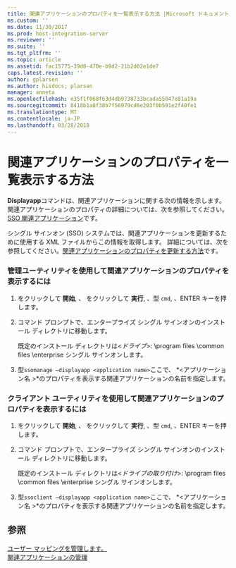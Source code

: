 ```yaml
---
title: 関連アプリケーションのプロパティを一覧表示する方法 |Microsoft ドキュメント
ms.custom: ''
ms.date: 11/30/2017
ms.prod: host-integration-server
ms.reviewer: ''
ms.suite: ''
ms.tgt_pltfrm: ''
ms.topic: article
ms.assetid: fac15775-39d0-470e-b9d2-21b2d02e1de7
caps.latest.revision: ''
author: gplarsen
ms.author: hisdocs; plarsen
manager: anneta
ms.openlocfilehash: e35f1f068f63d4db9738733bcada55047e81a19a
ms.sourcegitcommit: 8418b1a8f38b7f56979cd6e203f0b591e2f40fe1
ms.translationtype: MT
ms.contentlocale: ja-JP
ms.lasthandoff: 03/28/2018
---
```

# <a name="how-to-list-the-properties-of-an-affiliate-application"></a>関連アプリケーションのプロパティを一覧表示する方法
**Displayapp**コマンドは、関連アプリケーションに関する次の情報を示します。 関連アプリケーションのプロパティの詳細については、次を参照してください。 [SSO 関連アプリケーション](../esso/sso-affiliate-applications.md)です。  
  
 シングル サインオン (SSO) システムでは、関連アプリケーションを更新するために使用する XML ファイルからこの情報を取得します。 詳細については、次を参照してください。[関連アプリケーションのプロパティを更新する方法](../esso/how-to-update-the-properties-of-an-affiliate-application.md)です。  
  
### <a name="to-display-the-properties-of-an-affiliate-application-using-the-administration-utility"></a>管理ユーティリティを使用して関連アプリケーションのプロパティを表示するには  
  
1.  をクリックして **開始**, 、 をクリックして **実行**, 、型 `cmd`, 、ENTER キーを押します。  
  
2.  コマンド プロンプトで、エンタープライズ シングル サインオンのインストール ディレクトリに移動します。  
  
     既定のインストール ディレクトリは\<*ドライブ*>: \program files \common files \enterprise シングル サインオンします。  
  
3.  型`ssomanage –displayapp <application name>`ここで、 *\<アプリケーション名 >*のプロパティを表示する関連アプリケーションの名前を指定します。  
  
### <a name="to-display-the-properties-of-an-affiliate-application-using-the-client-utility"></a>クライアント ユーティリティを使用して関連アプリケーションのプロパティを表示するには  
  
1.  をクリックして **開始**, 、 をクリックして **実行**, 、型 `cmd`, 、ENTER キーを押します。  
  
2.  コマンド プロンプトで、エンタープライズ シングル サインオンのインストール ディレクトリに移動します。  
  
     既定のインストール ディレクトリは\<*ドライブの取り付け*>: \program files \common files \enterprise シングル サインオンします。  
  
3.  型`ssoclient –displayapp <application name>`ここで、 *\<アプリケーション名 >*のプロパティを表示する関連アプリケーションの名前を指定します。  
  
## <a name="see-also"></a>参照  
 [ユーザー マッピングを管理します。](../esso/managing-user-mappings.md)   
 [関連アプリケーションの管理](../esso/managing-affiliate-applications.md)
